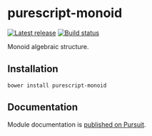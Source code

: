 # purescript-monoid

[![Latest release](http://img.shields.io/github/release/purescript/purescript-monoid.svg)](https://github.com/purescript/purescript-monoid/releases)
[![Build status](https://travis-ci.org/purescript/purescript-monoid.svg?branch=master)](https://travis-ci.org/purescript/purescript-monoid)

Monoid algebraic structure.

## Installation

```
bower install purescript-monoid
```

## Documentation

Module documentation is [published on Pursuit](http://pursuit.purescript.org/packages/purescript-monoid).
